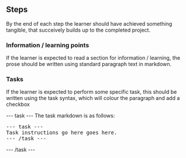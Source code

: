 ## Steps

By the end of each step the learner should have achieved something tangible, that succeively builds up to the completed project.

### Information / learning points

If the learner is expected to read a section for information / learning, the prose should be written using standard paragraph text in markdown.

### Tasks

If the learner is expected to perform some specific task, this should be written using the task syntax, which will colour the paragraph and add a checkbox

--- task ---
The task markdown is as follows:

<html>
<pre>
&dash;&dash;&dash; task &dash;&dash;&dash;
Task instructions go here goes here.
&dash;&dash;&dash; /task &dash;&dash;&dash;
</pre>
</html>
--- /task ---
